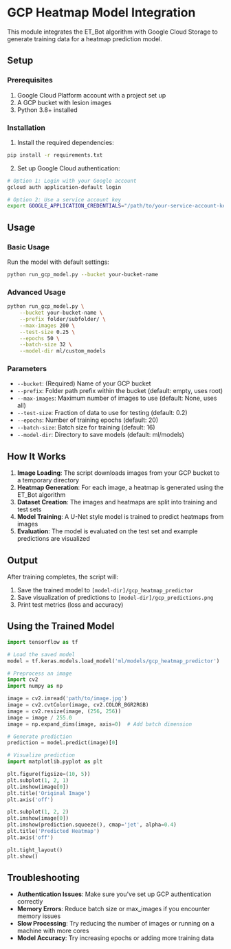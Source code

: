 # GCP Heatmap Model Integration

This module integrates the ET_Bot algorithm with Google Cloud Storage to generate training data for a heatmap prediction model.

## Setup

### Prerequisites

1. Google Cloud Platform account with a project set up
2. A GCP bucket with lesion images
3. Python 3.8+ installed

### Installation

1. Install the required dependencies:

```bash
pip install -r requirements.txt
```

2. Set up Google Cloud authentication:

```bash
# Option 1: Login with your Google account
gcloud auth application-default login

# Option 2: Use a service account key
export GOOGLE_APPLICATION_CREDENTIALS="/path/to/your-service-account-key.json"
```

## Usage

### Basic Usage

Run the model with default settings:

```bash
python run_gcp_model.py --bucket your-bucket-name
```

### Advanced Usage

```bash
python run_gcp_model.py \
    --bucket your-bucket-name \
    --prefix folder/subfolder/ \
    --max-images 200 \
    --test-size 0.25 \
    --epochs 50 \
    --batch-size 32 \
    --model-dir ml/custom_models
```

### Parameters

- `--bucket`: (Required) Name of your GCP bucket
- `--prefix`: Folder path prefix within the bucket (default: empty, uses root)
- `--max-images`: Maximum number of images to use (default: None, uses all)
- `--test-size`: Fraction of data to use for testing (default: 0.2)
- `--epochs`: Number of training epochs (default: 20)
- `--batch-size`: Batch size for training (default: 16)
- `--model-dir`: Directory to save models (default: ml/models)

## How It Works

1. **Image Loading**: The script downloads images from your GCP bucket to a temporary directory
2. **Heatmap Generation**: For each image, a heatmap is generated using the ET_Bot algorithm
3. **Dataset Creation**: The images and heatmaps are split into training and test sets
4. **Model Training**: A U-Net style model is trained to predict heatmaps from images
5. **Evaluation**: The model is evaluated on the test set and example predictions are visualized

## Output

After training completes, the script will:
1. Save the trained model to `[model-dir]/gcp_heatmap_predictor`
2. Save visualization of predictions to `[model-dir]/gcp_predictions.png`
3. Print test metrics (loss and accuracy)

## Using the Trained Model

```python
import tensorflow as tf

# Load the saved model
model = tf.keras.models.load_model('ml/models/gcp_heatmap_predictor')

# Preprocess an image
import cv2
import numpy as np

image = cv2.imread('path/to/image.jpg')
image = cv2.cvtColor(image, cv2.COLOR_BGR2RGB)
image = cv2.resize(image, (256, 256))
image = image / 255.0
image = np.expand_dims(image, axis=0)  # Add batch dimension

# Generate prediction
prediction = model.predict(image)[0]

# Visualize prediction
import matplotlib.pyplot as plt

plt.figure(figsize=(10, 5))
plt.subplot(1, 2, 1)
plt.imshow(image[0])
plt.title('Original Image')
plt.axis('off')

plt.subplot(1, 2, 2)
plt.imshow(image[0])
plt.imshow(prediction.squeeze(), cmap='jet', alpha=0.4)
plt.title('Predicted Heatmap')
plt.axis('off')

plt.tight_layout()
plt.show()
```

## Troubleshooting

- **Authentication Issues**: Make sure you've set up GCP authentication correctly
- **Memory Errors**: Reduce batch size or max_images if you encounter memory issues
- **Slow Processing**: Try reducing the number of images or running on a machine with more cores
- **Model Accuracy**: Try increasing epochs or adding more training data 